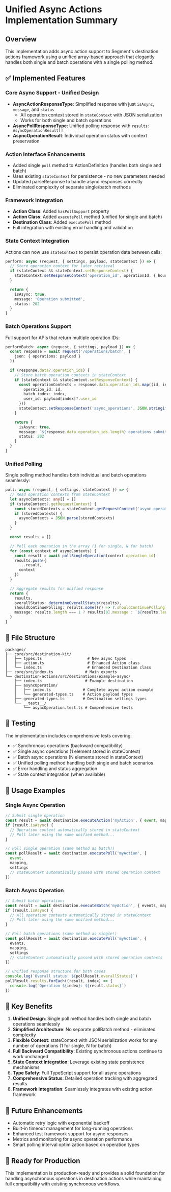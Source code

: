 # Unified Async Actions Implementation Summary

## Overview

This implementation adds async action support to Segment's destination actions framework using a unified array-based approach that elegantly handles both single and batch operations with a single polling method.

## ✅ Implemented Features

### Core Async Support - Unified Design

- **AsyncActionResponseType**: Simplified response with just `isAsync`, `message`, and `status`
  - All operation context stored in `stateContext` with JSON serialization
  - Works for both single and batch operations
- **AsyncPollResponseType**: Unified polling response with `results: AsyncOperationResult[]`
- **AsyncOperationResult**: Individual operation status with context preservation

### Action Interface Enhancements

- Added single `poll` method to ActionDefinition (handles both single and batch)
- Uses existing `stateContext` for persistence - no new parameters needed
- Updated parseResponse to handle async responses correctly
- Eliminated complexity of separate single/batch methods

### Framework Integration

- **Action Class**: Added `hasPollSupport` property
- **Action Class**: Added `executePoll` method (unified for single and batch)
- **Destination Class**: Added `executePoll` method
- Full integration with existing error handling and validation

### State Context Integration

Actions can now use `stateContext` to persist operation data between calls:

```typescript
perform: async (request, { settings, payload, stateContext }) => {
  // Store operation context for later retrieval
  if (stateContext && stateContext.setResponseContext) {
    stateContext.setResponseContext('operation_id', operationId, { hour: 24 })
  }

  return {
    isAsync: true,
    message: 'Operation submitted',
    status: 202
  }
}
```

### Batch Operations Support

Full support for APIs that return multiple operation IDs:

```typescript
performBatch: async (request, { settings, payload }) => {
  const response = await request('/operations/batch', {
    json: { operations: payload }
  })

  if (response.data?.operation_ids) {
    // Store batch operation contexts in stateContext
    if (stateContext && stateContext.setResponseContext) {
      const operationContexts = response.data.operation_ids.map((id, index) => ({
        operation_id: id,
        batch_index: index,
        user_id: payload[index]?.user_id
      }))
      stateContext.setResponseContext('async_operations', JSON.stringify(operationContexts), { hour: 24 })
    }

    return {
      isAsync: true,
      message: `${response.data.operation_ids.length} operations submitted`,
      status: 202
    }
  }
}
```

### Unified Polling

Single polling method handles both individual and batch operations seamlessly:

```typescript
poll: async (request, { settings, stateContext }) => {
  // Read operation contexts from stateContext
  let asyncContexts: any[] = []
  if (stateContext?.getRequestContext) {
    const storedContexts = stateContext.getRequestContext('async_operations')
    if (storedContexts) {
      asyncContexts = JSON.parse(storedContexts)
    }
  }

  const results = []

  // Poll each operation in the array (1 for single, N for batch)
  for (const context of asyncContexts) {
    const result = await pollSingleOperation(context.operation_id)
    results.push({
      ...result,
      context
    })
  }

  // Aggregate results for unified response
  return {
    results,
    overallStatus: determineOverallStatus(results),
    shouldContinuePolling: results.some((r) => r.shouldContinuePolling),
    message: results.length === 1 ? results[0].message : `${results.length} operations: ${getStatusCounts(results)}`
  }
}
```

## 📁 File Structure

```
packages/
├── core/src/destination-kit/
│   ├── types.ts                    # New async types
│   ├── action.ts                   # Enhanced Action class
│   └── index.ts                    # Enhanced Destination class
├── core/src/index.ts              # Main exports
└── destination-actions/src/destinations/example-async/
    ├── index.ts                   # Example destination
    ├── asyncOperation/
    │   ├── index.ts              # Complete async action example
    │   └── generated-types.ts    # Action payload types
    ├── generated-types.ts        # Destination settings types
    └── __tests__/
        └── asyncOperation.test.ts # Comprehensive tests
```

## 🧪 Testing

The implementation includes comprehensive tests covering:

- ✅ Synchronous operations (backward compatibility)
- ✅ Single async operations (1 element stored in stateContext)
- ✅ Batch async operations (N elements stored in stateContext)
- ✅ Unified polling method handling both single and batch scenarios
- ✅ Error handling and status aggregation
- ✅ State context integration (when available)

## 🔄 Usage Examples

### Single Async Operation

```typescript
// Submit single operation
const result = await destination.executeAction('myAction', { event, mapping, settings })
if (result.isAsync) {
  // Operation context automatically stored in stateContext
  // Poll later using the same unified method...
}

// Poll single operation (same method as batch!)
const pollResult = await destination.executePoll('myAction', {
  event,
  mapping,
  settings
  // stateContext automatically passed with stored operation context
})
```

### Batch Async Operation

```typescript
// Submit batch operations
const result = await destination.executeBatch('myAction', { events, mapping, settings })
if (result.isAsync) {
  // All operation contexts automatically stored in stateContext
  // Poll later using the same unified method...
}

// Poll batch operations (same method as single!)
const pollResult = await destination.executePoll('myAction', {
  events,
  mapping,
  settings
  // stateContext automatically passed with stored operation contexts
})

// Unified response structure for both cases
console.log(`Overall status: ${pollResult.overallStatus}`)
pollResult.results.forEach((result, index) => {
  console.log(`Operation ${index}: ${result.status}`)
})
```

## 🎯 Key Benefits

1. **Unified Design**: Single poll method handles both single and batch operations seamlessly
2. **Simplified Architecture**: No separate pollBatch method - eliminated complexity
3. **Flexible Context**: stateContext with JSON serialization works for any number of operations (1 for single, N for batch)
4. **Full Backward Compatibility**: Existing synchronous actions continue to work unchanged
5. **State Context Integration**: Leverage existing state persistence mechanisms
6. **Type Safety**: Full TypeScript support for all async operations
7. **Comprehensive Status**: Detailed operation tracking with aggregated results
8. **Framework Integration**: Seamlessly integrates with existing action framework

## 🔮 Future Enhancements

- Automatic retry logic with exponential backoff
- Built-in timeout management for long-running operations
- Enhanced test framework support for async responses
- Metrics and monitoring for async operation performance
- Smart polling interval optimization based on operation types

## 🚀 Ready for Production

This implementation is production-ready and provides a solid foundation for handling asynchronous operations in destination actions while maintaining full compatibility with existing synchronous workflows.
